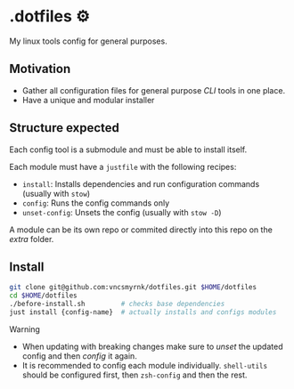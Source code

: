 # .dotfiles ⚙️

My linux tools config for general purposes.

## Motivation

- Gather all configuration files for general purpose _CLI_ tools in one place.
- Have a unique and modular installer

## Structure expected

Each config tool is a submodule and must be able to install itself.

Each module must have a `justfile` with the following recipes:

- `install`: Installs dependencies and run configuration commands (usually with `stow`)
- `config`: Runs the config commands only
- `unset-config`: Unsets the config (usually with `stow -D`)

A module can be its own repo or commited directly into this repo on the _extra_ folder.

## Install

```bash
git clone git@github.com:vncsmyrnk/dotfiles.git $HOME/dotfiles
cd $HOME/dotfiles
./before-install.sh         # checks base dependencies
just install {config-name}  # actually installs and configs modules
```

> [!WARNING]
> - When updating with breaking changes make sure to _unset_ the updated config and then _config_ it again.
> - It is recommended to config each module individually. `shell-utils` should be configured first, then `zsh-config` and then the rest.
